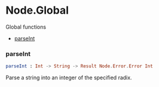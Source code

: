 # Node.Global

Global functions

- [parseInt](#parseint)

### **parseInt**
```elm
parseInt : Int -> String -> Result Node.Error.Error Int
```

Parse a string into an integer of the specified radix.


